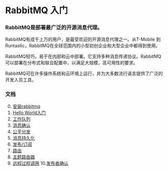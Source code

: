 # RabbitMQ 入门
### RabbitMQ是部署最广泛的开源消息代理。
RabbitMQ有成千上万的用户，是最受欢迎的开源消息代理之一。从T-Mobile 到Runtastic，RabbitMQ在全球范围内的小型初创企业和大型企业中都得到使用。

RabbitMQ轻巧，易于在内部和云中部署。它支持多种消息传递协议。RabbitMQ可以部署在分布式和联合配置中，以满足大规模，高可用性的要求。

RabbitMQ可在许多操作系统和云环境上运行，并为大多数流行语言提供了广泛的开发人员工具。

### 文档
0. [安装rabbitmq](doc/0_install_rabbitmq.md)
1. [Hello World入门](doc/1_Hello_World.md)
2. [工作队列](doc/2_Work_Queue.md)
3. [消息确认](doc/3_Auto_Ack_And_Manual_Ack.md)
4. [公平分发](doc/4_Fair_Dispatch.md)
5. [消息持久化](doc/5_Message_Durability.md)
6. [发布/订阅](doc/6_Publish_Subscribe_Fanout.md)
7. [路由](doc/7_Routing.md)
8. [主题路由器](doc/8_Topics.md)
9. [远程过程调用](doc/9_Rpc.md)
10.[发布者确认](doc/10_Publisher_Confirms.md)